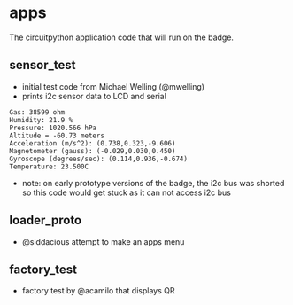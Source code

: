 # apps
The circuitpython application code that will run on the badge.

## sensor_test
* initial test code from Michael Welling (@mwelling)
* prints i2c sensor data to LCD and serial
```Temperature: 27.8 C
Gas: 38599 ohm
Humidity: 21.9 %
Pressure: 1020.566 hPa
Altitude = -60.73 meters
Acceleration (m/s^2): (0.738,0.323,-9.606)
Magnetometer (gauss): (-0.029,0.030,0.450)
Gyroscope (degrees/sec): (0.114,0.936,-0.674)
Temperature: 23.500C
```
* note: on early prototype versions of the badge, the i2c bus was shorted so this code would get stuck as it can not access i2c bus

## loader_proto
*  @siddacious attempt to make an apps menu

## factory_test
* factory test by @acamilo that displays QR
